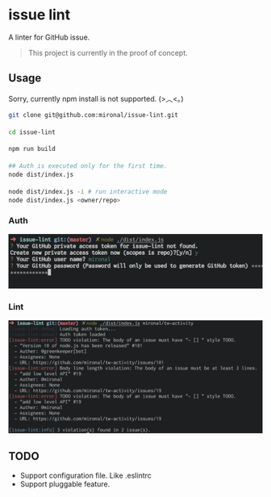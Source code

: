# issue lint

A linter for GitHub issue.

> This project is currently in the proof of concept.

## Usage

Sorry, currently npm install is not supported. (>︿<｡)

```sh
git clone git@github.com:mironal/issue-lint.git

cd issue-lint

npm run build

## Auth is executed only for the first time.
node dist/index.js

node dist/index.js -i # run interactive mode
node dist/index.js <owner/repo>
```

### Auth

![Auth SS](./ss/auth.png)

### Lint

![Lint SS](./ss/lint.png)

## TODO

- Support configuration file. Like .eslintrc
- Support pluggable feature.
